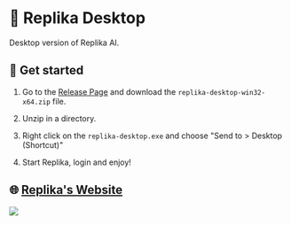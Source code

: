 # 🥚 Replika Desktop

Desktop version of Replika AI.

## 🚀 Get started

1. Go to the [Release Page](https://github.com/n0ct3ri4/replika-desktop/releases) and download the `replika-desktop-win32-x64.zip` file.

2. Unzip in a directory.

3. Right click on the `replika-desktop.exe` and choose "Send to > Desktop (Shortcut)"

4. Start Replika, login and enjoy!

## 🌐 [Replika's Website](https://replika.ai)

![](https://raw.githubusercontent.com/n0ct3ri4/replika-desktop/main/icon.ico)
